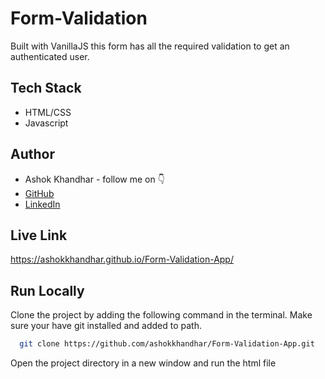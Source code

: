 # Form-Validation

Built with VanillaJS this form has all the required validation to get an authenticated user.

## Tech Stack

- HTML/CSS
- Javascript


## Author

-   Ashok Khandhar - follow me on 👇
-   [GitHub](https://www.github.com/ashokkhandhar)
-   [LinkedIn](https://www.linkedin.com/in/ashokkhandhar/)

## Live Link

https://ashokkhandhar.github.io/Form-Validation-App/


## Run Locally

Clone the project by adding the following command in the terminal.
Make sure your have git installed and added to path.

```bash
  git clone https://github.com/ashokkhandhar/Form-Validation-App.git
```

Open the project directory in a new window and run the html file